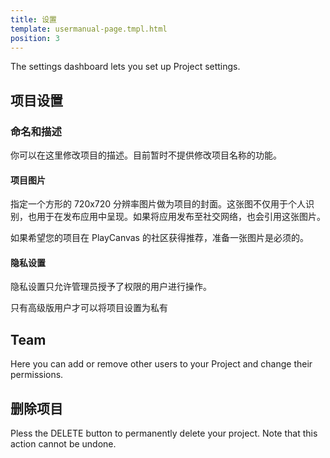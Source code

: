 ```yaml
---
title: 设置
template: usermanual-page.tmpl.html
position: 3
---
```


The settings dashboard lets you set up Project settings.

## 项目设置

### 命名和描述

你可以在这里修改项目的描述。目前暂时不提供修改项目名称的功能。

#### 项目图片

指定一个方形的 720x720 分辨率图片做为项目的封面。这张图不仅用于个人识别，也用于在发布应用中呈现。如果将应用发布至社交网络，也会引用这张图片。

如果希望您的项目在 PlayCanvas 的社区获得推荐，准备一张图片是必须的。

#### 隐私设置

隐私设置只允许管理员授予了权限的用户进行操作。

<div class="alert alert-info">
只有高级版用户才可以将项目设置为私有
</div>

## Team

Here you can add or remove other users to your Project and change their permissions.

## 删除项目

Pless the DELETE button to permanently delete your project. Note that this action cannot be undone.


